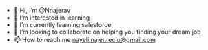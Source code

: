 - 👋 Hi, I’m @Nnajerav
- 👀 I’m interested in learning 
- 🌱 I’m currently learning salesforce
- 💞️ I’m looking to collaborate on helping you finding your dream job
- 📫 How to reach me nayeli.najer.reclu@gmail.com

<!---
Nnajerav/Nnajerav is a ✨ special ✨ repository because its `README.md` (this file) appears on your GitHub profile.
You can click the Preview link to take a look at your changes.
--->
